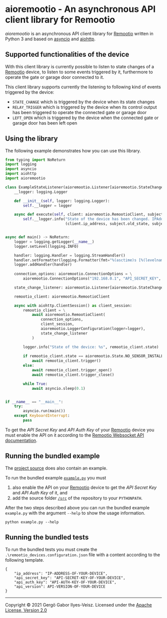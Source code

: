 # aioremootio - An asynchronous API client library for Remootio

_aioremootio_ is an asynchronous API client library for [Remootio](https://remootio.com/) written in Python 3 and 
based on [asyncio](https://docs.python.org/3/library/asyncio.html) and [aiohttp](https://pypi.org/project/aiohttp/).

## Supported functionalities of the device

With this client library is currently possible to listen to state changes of a [Remootio](https://remootio.com/) device, 
to listen to some events triggered by it, furthermore to operate the gate or garage door connected to it.

This client library supports currently the listening to following kind of events triggered by the device:
* `STATE_CHANGE` which is triggered by the device when its state changes
* `RELAY_TRIGGER` which is triggered by the device when its control output has been triggered to operate the 
  connected gate or garage door
* `LEFT_OPEN` which is triggered by the device when the connected gate or garage door has been left open

## Using the library

The following example demonstrates how you can use this library.

```python
from typing import NoReturn
import logging
import asyncio
import aiohttp
import aioremootio

class ExampleStateListener(aioremootio.Listener[aioremootio.StateChange]):
    __logger: logging.Logger

    def __init__(self, logger: logging.Logger):
        self.__logger = logger

    async def execute(self, client: aioremootio.RemootioClient, subject: aioremootio.StateChange) -> NoReturn:
        self.__logger.info("State of the device has been changed. IPAddress [%s] OldState [%s] NewState [%s]" %
                           (client.ip_address, subject.old_state, subject.new_state))


async def main() -> NoReturn:
    logger = logging.getLogger(__name__)
    logger.setLevel(logging.INFO)

    handler: logging.Handler = logging.StreamHandler()
    handler.setFormatter(logging.Formatter(fmt="%(asctime)s [%(levelname)s] %(message)s"))
    logger.addHandler(handler)
    
    connection_options: aioremootio.ConnectionOptions = \
        aioremootio.ConnectionOptions("192.168.0.1", "API_SECRET_KEY", "API_AUTH_KEY")

    state_change_listener: aioremootio.Listener[aioremootio.StateChange] = ExampleStateListener(logger)

    remootio_client: aioremootio.RemootioClient

    async with aiohttp.ClientSession() as client_session:
        remootio_client = \
            await aioremootio.RemootioClient(
                connection_options,
                client_session,
                aioremootio.LoggerConfiguration(logger=logger),
                state_change_listener
            )

        logger.info("State of the device: %s", remootio_client.state)
        
        if remootio_client.state == aioremootio.State.NO_SENSOR_INSTALLED:
            await remootio_client.trigger()
        else:
            await remootio_client.trigger_open()
            await remootio_client.trigger_close()            

        while True:
            await asyncio.sleep(0.1)


if __name__ == "__main__":
    try:
        asyncio.run(main())
    except KeyboardInterrupt:
        pass
```

To get the _API Secret Key_ and _API Auth Key_ of your [Remootio](https://remootio.com/) device you must enable the 
API on it according to the 
[Remootio Websocket API documentation](https://github.com/remootio/remootio-api-documentation). 

## Running the bundled example

The [project source](https://github.com/ivgg-me/aioremootio) does also contain an example.

To run the bundled example [`example.py`](https://github.com/ivgg-me/aioremootio/blob/master/example.py) you must 
1. also enable the API on your [Remootio](https://remootio.com/) device to get the _API Secret Key_ and _API Auth 
   Key_ of it, and
2. add the source folder [`/src`](https://github.com/ivgg-me/aioremootio/tree/master/src) of the repository to your 
   `PYTHONPATH`.

After the two steps described above you can run the bundled example `example.py` with the argument `--help` to show the 
usage information.

```commandline
python example.py --help
```

## Running the bundled tests

To run the bundled tests you must create the `.\remootio_devices.configuration.json` file with a content according 
to the following template.

```
{
    "ip_address": "IP-ADDRESS-OF-YOUR-DEVICE",
    "api_secret_key": "API-SECRET-KEY-OF-YOUR-DEVICE",
    "api_auth_key": "API-AUTH-KEY-OF-YOUR-DEVICE",
    "api_version": API-VERSION-OF-YOUR-DEVICE
}
```

---

Copyright &copy; 2021 Gergö Gabor Ilyes-Veisz. 
Licensed under the [Apache License, Version 2.0](http://www.apache.org/licenses/LICENSE-2.0)